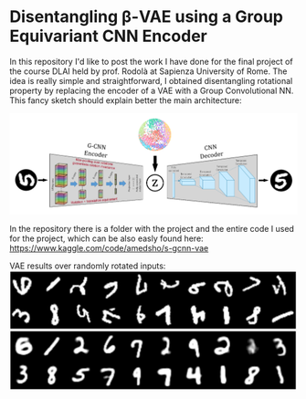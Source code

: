 # Disentangling β-VAE using a Group Equivariant CNN Encoder

In this repository I'd like to post the work I have done for the final project of the course DLAI held by prof. Rodolà at Sapienza University of Rome.
The idea is really simple and straightforward, I obtained disentangling rotational property by replacing the encoder of a VAE with a Group Convolutional NN. This fancy sketch should explain better the main architecture:

![](https://github.com/AmedSho/G-CNN-S-VAE/blob/main/S-VAE.png)

In the repository there is a folder with the project and the entire code I used for the project, which can be also easly found here: https://www.kaggle.com/code/amedsho/s-gcnn-vae

VAE results over randomly rotated inputs:
![](https://github.com/AmedSho/G-CNN-S-VAE/blob/main/Project/VAE_results.png)
